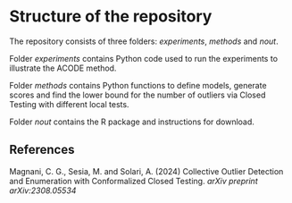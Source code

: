 
<!-- README.md is generated from README.Rmd. Please edit that file -->

# Structure of the repository

The repository consists of three folders: *experiments*, *methods* and
*nout*.

Folder *experiments* contains Python code used to run the experiments to
illustrate the ACODE method.

Folder *methods* contains Python functions to define models, generate
scores and find the lower bound for the number of outliers via Closed
Testing with different local tests.

Folder *nout* contains the R package and instructions for download.

## References

Magnani, C. G., Sesia, M. and Solari, A. (2024) Collective Outlier
Detection and Enumeration with Conformalized Closed Testing. *arXiv
preprint arXiv:2308.05534*
